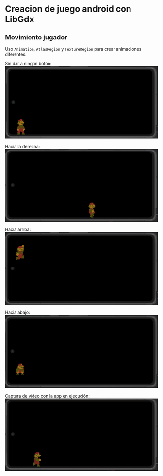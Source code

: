 # Creacion de juego android con LibGdx

## Movimiento jugador

Uso ```Animation```, ```AtlasRegion``` y ```TextureRegion``` para crear animaciones diferentes. 

Sin dar a ningún botón: 
![](assets/image3.png)

Hacia la derecha: 
![](assets/image5.png)

Hacia arriba: 
![](assets/image2.png)

Hacia abajo: 
![](assets/image1.png)

Captura de vídeo con la app en ejecución: 
![](assets/image4.gif)




